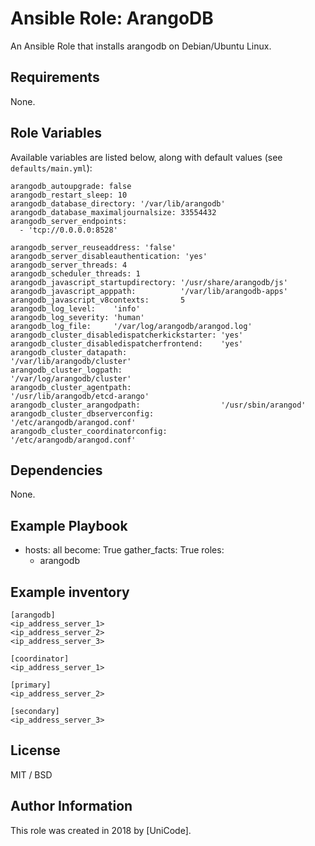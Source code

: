 # Ansible Role: ArangoDB


An Ansible Role that installs arangodb on  Debian/Ubuntu Linux.

## Requirements

None.

## Role Variables

Available variables are listed below, along with default values (see `defaults/main.yml`):

    arangodb_autoupgrade: false
    arangodb_restart_sleep: 10
    arangodb_database_directory: '/var/lib/arangodb'
    arangodb_database_maximaljournalsize: 33554432
    arangodb_server_endpoints:
      - 'tcp://0.0.0.0:8528'

    arangodb_server_reuseaddress: 'false'
    arangodb_server_disableauthentication: 'yes'
    arangodb_server_threads: 4
    arangodb_scheduler_threads: 1
    arangodb_javascript_startupdirectory: '/usr/share/arangodb/js'
    arangodb_javascript_apppath:          '/var/lib/arangodb-apps'
    arangodb_javascript_v8contexts:       5
    arangodb_log_level:    'info'
    arangodb_log_severity: 'human'
    arangodb_log_file:     '/var/log/arangodb/arangod.log'
    arangodb_cluster_disabledispatcherkickstarter: 'yes'
    arangodb_cluster_disabledispatcherfrontend:    'yes'
    arangodb_cluster_datapath:                     '/var/lib/arangodb/cluster'
    arangodb_cluster_logpath:                      '/var/log/arangodb/cluster'
    arangodb_cluster_agentpath:                    '/usr/lib/arangodb/etcd-arango'
    arangodb_cluster_arangodpath:                  '/usr/sbin/arangod'
    arangodb_cluster_dbserverconfig:               '/etc/arangodb/arangod.conf'
    arangodb_cluster_coordinatorconfig:            '/etc/arangodb/arangod.conf'


## Dependencies

None.

## Example Playbook

- hosts: all
  become: True
  gather_facts: True
  roles:
    - arangodb

## Example inventory
    
    [arangodb]
    <ip_address_server_1>
    <ip_address_server_2>
    <ip_address_server_3>

    [coordinator]
    <ip_address_server_1>

    [primary]
    <ip_address_server_2>

    [secondary]
    <ip_address_server_3>


## License

MIT / BSD

## Author Information

This role was created in 2018 by [UniCode].